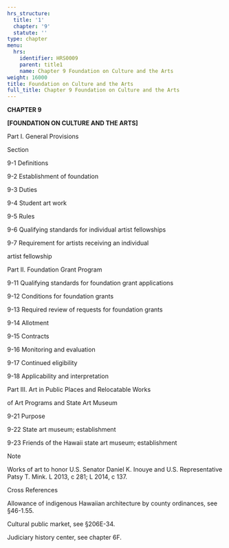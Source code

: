 ```yaml
---
hrs_structure:
  title: '1'
  chapter: '9'
  statute: ''
type: chapter
menu:
  hrs:
    identifier: HRS0009
    parent: title1
    name: Chapter 9 Foundation on Culture and the Arts
weight: 16000
title: Foundation on Culture and the Arts
full_title: Chapter 9 Foundation on Culture and the Arts
---
```

**CHAPTER 9**

**[FOUNDATION ON CULTURE AND THE ARTS]**

Part I. General Provisions

Section

9-1 Definitions

9-2 Establishment of foundation

9-3 Duties

9-4 Student art work

9-5 Rules

9-6 Qualifying standards for individual artist fellowships

9-7 Requirement for artists receiving an individual

artist fellowship

Part II. Foundation Grant Program

9-11 Qualifying standards for foundation grant applications

9-12 Conditions for foundation grants

9-13 Required review of requests for foundation grants

9-14 Allotment

9-15 Contracts

9-16 Monitoring and evaluation

9-17 Continued eligibility

9-18 Applicability and interpretation

Part III. Art in Public Places and Relocatable Works

of Art Programs and State Art Museum

9-21 Purpose

9-22 State art museum; establishment

9-23 Friends of the Hawaii state art museum; establishment

Note

Works of art to honor U.S. Senator Daniel K. Inouye and U.S. Representative Patsy T. Mink. L 2013, c 281; L 2014, c 137.

Cross References

Allowance of indigenous Hawaiian architecture by county ordinances, see §46-1.55.

Cultural public market, see §206E-34.

Judiciary history center, see chapter 6F.